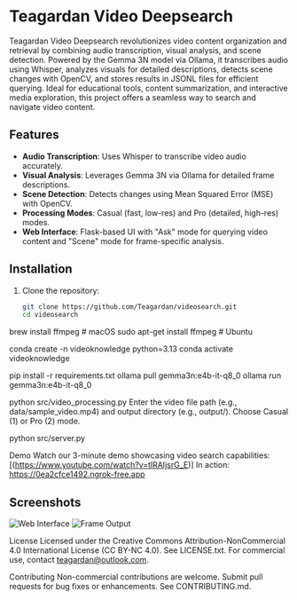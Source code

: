 # Teagardan Video Deepsearch

Teagardan Video Deepsearch revolutionizes video content organization and retrieval by combining audio transcription, visual analysis, and scene detection. Powered by the Gemma 3N model via Ollama, it transcribes audio using Whisper, analyzes visuals for detailed descriptions, detects scene changes with OpenCV, and stores results in JSONL files for efficient querying. Ideal for educational tools, content summarization, and interactive media exploration, this project offers a seamless way to search and navigate video content.

## Features
- **Audio Transcription**: Uses Whisper to transcribe video audio accurately.
- **Visual Analysis**: Leverages Gemma 3N via Ollama for detailed frame descriptions.
- **Scene Detection**: Detects changes using Mean Squared Error (MSE) with OpenCV.
- **Processing Modes**: Casual (fast, low-res) and Pro (detailed, high-res) modes.
- **Web Interface**: Flask-based UI with "Ask" mode for querying video content and "Scene" mode for frame-specific analysis.

## Installation
1. Clone the repository:
   ```bash
   git clone https://github.com/Teagardan/videosearch.git
   cd videosearch

brew install ffmpeg  # macOS
sudo apt-get install ffmpeg  # Ubuntu

conda create -n videoknowledge python=3.13
conda activate videoknowledge

pip install -r requirements.txt
ollama pull gemma3n:e4b-it-q8_0
ollama run gemma3n:e4b-it-q8_0

python src/video_processing.py
Enter the video file path (e.g., data/sample_video.mp4) and output directory (e.g., output/).
Choose Casual (1) or Pro (2) mode.

python src/server.py

Demo
Watch our 3-minute demo showcasing video search capabilities: [(https://www.youtube.com/watch?v=tlRAIjsrG_E)]
In action: https://0ea2cfce1492.ngrok-free.app

## Screenshots
![Web Interface](https://raw.githubusercontent.com/Teagardan/videosearch/main/screenshots/Teagardan-kaggle_1.png)
![Frame Output](https://raw.githubusercontent.com/Teagardan/videosearch/main/screenshots/Teagardan-kaggle_2.png)


License
Licensed under the Creative Commons Attribution-NonCommercial 4.0 International License (CC BY-NC 4.0). See LICENSE.txt. For commercial use, contact teagardan@outlook.com.

Contributing
Non-commercial contributions are welcome. Submit pull requests for bug fixes or enhancements. See CONTRIBUTING.md.